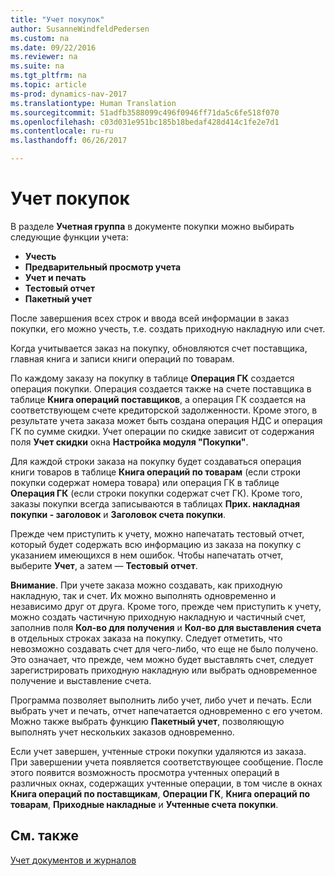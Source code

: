 ```yaml
---
title: "Учет покупок"
author: SusanneWindfeldPedersen
ms.custom: na
ms.date: 09/22/2016
ms.reviewer: na
ms.suite: na
ms.tgt_pltfrm: na
ms.topic: article
ms-prod: dynamics-nav-2017
ms.translationtype: Human Translation
ms.sourcegitcommit: 51adfb3588099c496f0946ff71da5c6fe518f070
ms.openlocfilehash: c03d031e951bc185b18bedaf428d414c1fe2e7d1
ms.contentlocale: ru-ru
ms.lasthandoff: 06/26/2017

---
```


# <a name="posting-purchases"></a>Учет покупок
В разделе **Учетная группа** в документе покупки можно выбирать следующие функции учета:

- **Учесть**
- **Предварительный просмотр учета**
- **Учет и печать**
- **Тестовый отчет**
- **Пакетный учет**

После завершения всех строк и ввода всей информации в заказ покупки, его можно учесть, т.е. создать приходную накладную или счет.

Когда учитывается заказ на покупку, обновляются счет поставщика, главная книга и записи книги операций по товарам.

По каждому заказу на покупку в таблице **Операция ГК** создается операция покупки. Операция создается также на счете поставщика в таблице **Книга операций поставщиков**, а операция ГК создается на соответствующем счете кредиторской задолженности. Кроме этого, в результате учета заказа может быть создана операция НДС и операция ГК по сумме скидки. Учет операции по скидке зависит от содержания поля **Учет скидки** окна **Настройка модуля "Покупки"**.

Для каждой строки заказа на покупку будет создаваться операция книги товаров в таблице **Книга операций по товарам** (если строки покупки содержат номера товара) или операция ГК в таблице **Операция ГК** (если строки покупки содержат счет ГК). Кроме того, заказы покупки всегда записываются в таблицах **Прих. накладная покупки - заголовок** и **Заголовок счета покупки**.

Прежде чем приступить к учету, можно напечатать тестовый отчет, который будет содержать всю информацию из заказа на покупку с указанием имеющихся в нем ошибок. Чтобы напечатать отчет, выберите **Учет**, а затем — **Тестовый отчет**.

**Внимание**. При учете заказа можно создавать, как приходную накладную, так и счет. Их можно выполнять одновременно и независимо друг от друга. Кроме того, прежде чем приступить к учету, можно создать частичную приходную накладную и частичный счет, заполнив поля **Кол-во для получения** и **Кол-во для выставления счета** в отдельных строках заказа на покупку. Следует отметить, что невозможно создавать счет для чего-либо, что еще не было получено. Это означает, что прежде, чем можно будет выставлять счет, следует зарегистрировать приходную накладную или выбрать одновременное получение и выставление счета.

Программа позволяет выполнить либо учет, либо учет и печать. Если выбрать учет и печать, отчет напечатается одновременно с его учетом. Можно также выбрать функцию **Пакетный учет**, позволяющую выполнять учет нескольких заказов одновременно.

Если учет завершен, учтенные строки покупки удаляются из заказа. При завершении учета появляется соответствующее сообщение. После этого появится возможность просмотра учтенных операций в различных окнах, содержащих учтенные операции, в том числе в окнах **Книга операций по поставщикам**, **Операции ГК**, **Книга операций по товарам**, **Приходные накладные** и **Учтенные счета покупки**.

## <a name="see-also"></a>См. также
[Учет документов и журналов](ui-post-documents-journals.md)

